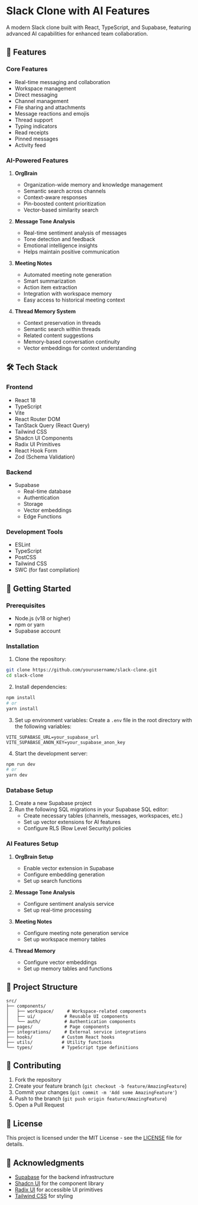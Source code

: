 # Slack Clone with AI Features

A modern Slack clone built with React, TypeScript, and Supabase, featuring advanced AI capabilities for enhanced team collaboration.

## 🚀 Features

### Core Features
- Real-time messaging and collaboration
- Workspace management
- Direct messaging
- Channel management
- File sharing and attachments
- Message reactions and emojis
- Thread support
- Typing indicators
- Read receipts
- Pinned messages
- Activity feed

### AI-Powered Features

1. **OrgBrain**
   - Organization-wide memory and knowledge management
   - Semantic search across channels
   - Context-aware responses
   - Pin-boosted content prioritization
   - Vector-based similarity search

2. **Message Tone Analysis**
   - Real-time sentiment analysis of messages
   - Tone detection and feedback
   - Emotional intelligence insights
   - Helps maintain positive communication

3. **Meeting Notes**
   - Automated meeting note generation
   - Smart summarization
   - Action item extraction
   - Integration with workspace memory
   - Easy access to historical meeting context

4. **Thread Memory System**
   - Context preservation in threads
   - Semantic search within threads
   - Related content suggestions
   - Memory-based conversation continuity
   - Vector embeddings for context understanding

## 🛠️ Tech Stack

### Frontend
- React 18
- TypeScript
- Vite
- React Router DOM
- TanStack Query (React Query)
- Tailwind CSS
- Shadcn UI Components
- Radix UI Primitives
- React Hook Form
- Zod (Schema Validation)

### Backend
- Supabase
  - Real-time database
  - Authentication
  - Storage
  - Vector embeddings
  - Edge Functions

### Development Tools
- ESLint
- TypeScript
- PostCSS
- Tailwind CSS
- SWC (for fast compilation)

## 🚀 Getting Started

### Prerequisites
- Node.js (v18 or higher)
- npm or yarn
- Supabase account

### Installation

1. Clone the repository:
```bash
git clone https://github.com/yourusername/slack-clone.git
cd slack-clone
```

2. Install dependencies:
```bash
npm install
# or
yarn install
```

3. Set up environment variables:
Create a `.env` file in the root directory with the following variables:
```env
VITE_SUPABASE_URL=your_supabase_url
VITE_SUPABASE_ANON_KEY=your_supabase_anon_key
```

4. Start the development server:
```bash
npm run dev
# or
yarn dev
```

### Database Setup

1. Create a new Supabase project
2. Run the following SQL migrations in your Supabase SQL editor:
   - Create necessary tables (channels, messages, workspaces, etc.)
   - Set up vector extensions for AI features
   - Configure RLS (Row Level Security) policies

### AI Features Setup

1. **OrgBrain Setup**
   - Enable vector extension in Supabase
   - Configure embedding generation
   - Set up search functions

2. **Message Tone Analysis**
   - Configure sentiment analysis service
   - Set up real-time processing

3. **Meeting Notes**
   - Configure meeting note generation service
   - Set up workspace memory tables

4. **Thread Memory**
   - Configure vector embeddings
   - Set up memory tables and functions

## 📁 Project Structure

```
src/
├── components/
│   ├── workspace/     # Workspace-related components
│   ├── ui/           # Reusable UI components
│   └── auth/         # Authentication components
├── pages/            # Page components
├── integrations/     # External service integrations
├── hooks/           # Custom React hooks
├── utils/           # Utility functions
└── types/           # TypeScript type definitions
```

## 🤝 Contributing

1. Fork the repository
2. Create your feature branch (`git checkout -b feature/AmazingFeature`)
3. Commit your changes (`git commit -m 'Add some AmazingFeature'`)
4. Push to the branch (`git push origin feature/AmazingFeature`)
5. Open a Pull Request

## 📝 License

This project is licensed under the MIT License - see the [LICENSE](LICENSE) file for details.

## 🙏 Acknowledgments

- [Supabase](https://supabase.io/) for the backend infrastructure
- [Shadcn UI](https://ui.shadcn.com/) for the component library
- [Radix UI](https://www.radix-ui.com/) for accessible UI primitives
- [Tailwind CSS](https://tailwindcss.com/) for styling
